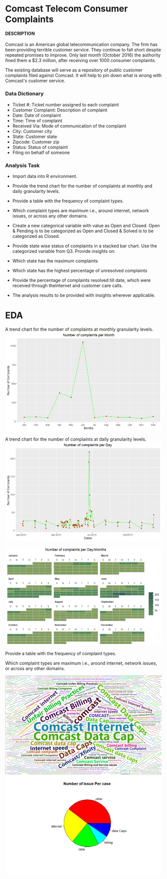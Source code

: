 # Comcast Telecom Consumer Complaints

#### DESCRIPTION

Comcast is an American global telecommunication company. The firm has been providing terrible customer service. They continue to fall short despite repeated promises to improve. Only last month (October 2016) the authority fined them a $2.3 million, after receiving over 1000 consumer complaints.

The existing database will serve as a repository of public customer complaints filed against Comcast. It will help to pin down what is wrong with Comcast's customer service.

### Data Dictionary

- Ticket #: Ticket number assigned to each complaint
- Customer Complaint: Description of complaint
- Date: Date of complaint
- Time: Time of complaint
- Received Via: Mode of communication of the complaint
- City: Customer city
- State: Customer state
- Zipcode: Customer zip
- Status: Status of complaint
- Filing on behalf of someone

### Analysis Task

- Import data into R environment.
- Provide the trend chart for the number of complaints at monthly and daily granularity levels.
- Provide a table with the frequency of complaint types.

- Which complaint types are maximum i.e., around internet, network issues, or across any other domains.
- Create a new categorical variable with value as Open and Closed. Open & Pending is to be categorized as Open and Closed & Solved is to be categorized as Closed.
- Provide state wise status of complaints in a stacked bar chart. Use the categorized variable from Q3. Provide insights on:

- Which state has the maximum complaints
- Which state has the highest percentage of unresolved complaints
- Provide the percentage of complaints resolved till date, which were received through theInternet and customer care calls.

- The analysis results to be provided with insights wherever applicable.


# EDA 
A trend chart for the number of complaints at monthly  granularity levels.
<img src="/images/Number_of_complaints_Per_Month.png" alt="Monthly" >

A trend chart for the number of complaints at  daily granularity levels.
<img src="/images/Number_of_Complaints.png" alt="daily" >

<img src="images/Number%20of%20Complaints%20Yearly.png" alt="daily" >

Provide a table with the frequency of complaint types.

Which complaint types are maximum i.e., around internet, network issues, or across any other domains.

<img src="/images/Word_cloud.png" alt="daily" >

<img src="/images/Number_of_issue_per_Case.png" alt="daily" >


